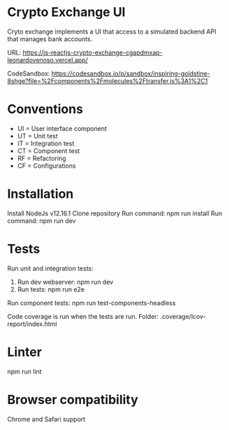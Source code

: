 # Crypto Exchange UI
Cryto exchange implements a UI that access to a simulated backend API that manages
bank accounts.

URL: https://js-reactjs-crypto-exchange-cgapdmxap-leonardovenoso.vercel.app/

CodeSandbox: https://codesandbox.io/p/sandbox/inspiring-goldstine-8shge?file=%2Fcomponents%2Fmolecules%2Ftransfer.js%3A1%2C1


# Conventions
- UI = User interface component
- UT = Unit test
- IT = Integration test
- CT = Component test
- RF = Refactoring
- CF = Configurations

# Installation
Install NodeJs v12.16.1
Clone repository
Run command: npm run install
Run command: npm run dev

# Tests
Run unit and integration tests:
  1. Run dev webserver: npm run dev
  2. Run tests: npm run e2e

Run component tests:
npm run test-components-headless

Code coverage is run when the tests are run. Folder: .coverage/lcov-report/index.html

# Linter
npm run lint

# Browser compatibility
Chrome and Safari support
